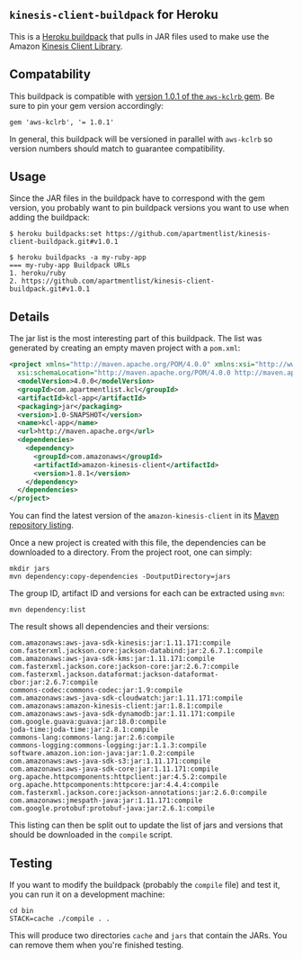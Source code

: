 ## `kinesis-client-buildpack` for Heroku

This is a [Heroku buildpack](http://devcenter.heroku.com/articles/buildpacks) that
pulls in JAR files used to make use the Amazon [Kinesis Client Library][0].

[0]: http://docs.aws.amazon.com/kinesis/latest/dev/developing-consumers-with-kcl.html

## Compatability

This buildpack is compatible with [version 1.0.1 of the `aws-kclrb` gem][1].  Be sure to pin your gem version accordingly:

```
gem 'aws-kclrb', '= 1.0.1'
```

[1]: https://rubygems.org/gems/aws-kclrb/versions/1.0.1

In general, this buildpack will be versioned in parallel with `aws-kclrb` so version numbers should match to guarantee compatibility.

## Usage

Since the JAR files in the buildpack have to correspond with the gem version, you probably want to pin buildpack versions you want to use when adding the buildpack:

    $ heroku buildpacks:set https://github.com/apartmentlist/kinesis-client-buildpack.git#v1.0.1

    $ heroku buildpacks -a my-ruby-app
    === my-ruby-app Buildpack URLs
    1. heroku/ruby
    2. https://github.com/apartmentlist/kinesis-client-buildpack.git#v1.0.1

## Details

The jar list is the most interesting part of this buildpack.  The list was generated by creating an empty maven project with a `pom.xml`:

``` xml
<project xmlns="http://maven.apache.org/POM/4.0.0" xmlns:xsi="http://www.w3.org/2001/XMLSchema-instance"
  xsi:schemaLocation="http://maven.apache.org/POM/4.0.0 http://maven.apache.org/maven-v4_0_0.xsd">
  <modelVersion>4.0.0</modelVersion>
  <groupId>com.apartmentlist.kcl</groupId>
  <artifactId>kcl-app</artifactId>
  <packaging>jar</packaging>
  <version>1.0-SNAPSHOT</version>
  <name>kcl-app</name>
  <url>http://maven.apache.org</url>
  <dependencies>
    <dependency>
      <groupId>com.amazonaws</groupId>
      <artifactId>amazon-kinesis-client</artifactId>
      <version>1.8.1</version>
    </dependency>
  </dependencies>
</project>
```

You can find the latest version of the `amazon-kinesis-client` in its [Maven repository listing][2].

Once a new project is created with this file, the dependencies can be
downloaded to a directory.  From the project root, one can simply:

```
mkdir jars
mvn dependency:copy-dependencies -DoutputDirectory=jars
```

The group ID, artifact ID and versions for each can be extracted using `mvn`:

```
mvn dependency:list
```

The result shows all dependencies and their versions:

```
com.amazonaws:aws-java-sdk-kinesis:jar:1.11.171:compile
com.fasterxml.jackson.core:jackson-databind:jar:2.6.7.1:compile
com.amazonaws:aws-java-sdk-kms:jar:1.11.171:compile
com.fasterxml.jackson.core:jackson-core:jar:2.6.7:compile
com.fasterxml.jackson.dataformat:jackson-dataformat-cbor:jar:2.6.7:compile
commons-codec:commons-codec:jar:1.9:compile
com.amazonaws:aws-java-sdk-cloudwatch:jar:1.11.171:compile
com.amazonaws:amazon-kinesis-client:jar:1.8.1:compile
com.amazonaws:aws-java-sdk-dynamodb:jar:1.11.171:compile
com.google.guava:guava:jar:18.0:compile
joda-time:joda-time:jar:2.8.1:compile
commons-lang:commons-lang:jar:2.6:compile
commons-logging:commons-logging:jar:1.1.3:compile
software.amazon.ion:ion-java:jar:1.0.2:compile
com.amazonaws:aws-java-sdk-s3:jar:1.11.171:compile
com.amazonaws:aws-java-sdk-core:jar:1.11.171:compile
org.apache.httpcomponents:httpclient:jar:4.5.2:compile
org.apache.httpcomponents:httpcore:jar:4.4.4:compile
com.fasterxml.jackson.core:jackson-annotations:jar:2.6.0:compile
com.amazonaws:jmespath-java:jar:1.11.171:compile
com.google.protobuf:protobuf-java:jar:2.6.1:compile
```

This listing can then be split out to update the list of jars and versions that should be downloaded in the `compile` script.

[2]: https://mvnrepository.com/artifact/com.amazonaws/amazon-kinesis-client

## Testing

If you want to modify the buildpack (probably the `compile` file) and test it, you can run it on a development machine:

```
cd bin
STACK=cache ./compile . .
```

This will produce two directories `cache` and `jars` that contain the JARs.  You can remove them when you're finished testing.
